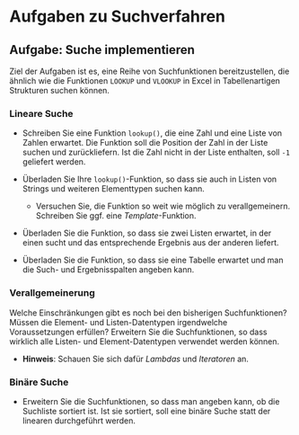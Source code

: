 # Aufgaben zu Suchverfahren

## Aufgabe: Suche implementieren
Ziel der Aufgaben ist es, eine Reihe von Suchfunktionen bereitzustellen, die ähnlich wie die Funktionen `LOOKUP` und `VLOOKUP` in Excel in Tabellenartigen Strukturen suchen können.

### Lineare Suche

- Schreiben Sie eine Funktion `lookup()`, die eine Zahl und eine Liste von Zahlen erwartet. Die Funktion soll die Position der Zahl in der Liste suchen und zurückliefern. Ist die Zahl nicht in der Liste enthalten, soll `-1` geliefert werden.

- Überladen Sie Ihre `lookup()`-Funktion, so dass sie auch in Listen von Strings und weiteren Elementtypen suchen kann.
  - Versuchen Sie, die Funktion so weit wie möglich zu verallgemeinern.
  Schreiben Sie ggf. eine *Template*-Funktion.

- Überladen Sie die Funktion, so dass sie zwei Listen erwartet, in der einen sucht und das entsprechende Ergebnis aus der anderen liefert.

- Überladen Sie die Funktion, so dass sie eine Tabelle erwartet und man die Such- und Ergebnisspalten angeben kann.


### Verallgemeinerung

Welche Einschränkungen gibt es noch bei den bisherigen Suchfunktionen? Müssen die Element- und Listen-Datentypen irgendwelche Voraussetzungen erfüllen?
Erweitern Sie die Suchfunktionen, so dass wirklich 
alle Listen- und Element-Datentypen verwendet werden können.
- **Hinweis**: Schauen Sie sich dafür *Lambdas* und *Iteratoren* an. 


### Binäre Suche
- Erweitern Sie die Suchfunktionen, so dass man angeben kann, ob die Suchliste sortiert ist. Ist sie sortiert, soll eine binäre Suche statt der linearen durchgeführt werden.

